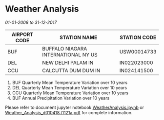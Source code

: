 # Weather Analysis

_01-01-2008 to 31-12-2017_

| AIRPORT CODE | STATION NAME | STATION CODE |
| --- | --- | --- |
| BUF | BUFFALO NIAGARA INTERNATIONAL NY US | USW00014733 |
| DEL | NEW DELHI PALAM IN | IN022023000 |
| CCU | CALCUTTA DUM DUM IN | IN024141500 |

1. BUF Quarterly Mean Temperature Variation over 10 years
2. DEL Quarterly Mean Temperature Variation over 10 years
3. CCU Quarterly Mean Temperature Variation over 10 years
4. BUF Annual Precipitation Variation over 10 years 

Please refer to document jupyter notebook [WeatherAnalysis.ipynb](./WeatherAnalysis.ipynb) or [Weather_Analysis_d010418.t1121a.pdf](./Weather_Analysis_d010418.t1121a.pdf) for complete information.
